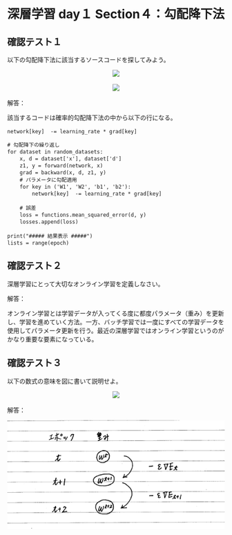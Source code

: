 # 深層学習 day１ Section４：勾配降下法

## 確認テスト１

以下の勾配降下法に該当するソースコードを探してみよう。

<p align="center">
    <img src="https://latex.codecogs.com/svg.latex?\begin{align*}\mathbf{w}^{(t+1)}&=\mathbf{w}^{(t)}-\varepsilon\nabla%20E_{n}\end{align*}"> 
</P>

 
<p align="center">
    <img src="https://latex.codecogs.com/svg.latex?\begin{document}\color{black}\nabla{E}=\frac{\partial{E}}{\partial\mathbf{w}}=\begin{bmatrix}\frac{\partial{E}}{\partial{w_1}}\cdots\frac{\partial{E}}{\partial{w_n}}\end{bmatrix}\end{document}"> 
</P>


解答：

該当するコードは確率的勾配降下法の中から以下の行になる。

```
network[key]  -= learning_rate * grad[key]
```

```
# 勾配降下の繰り返し
for dataset in random_datasets:
    x, d = dataset['x'], dataset['d']
    z1, y = forward(network, x)
    grad = backward(x, d, z1, y)
    # パラメータに勾配適用
    for key in ('W1', 'W2', 'b1', 'b2'):
        network[key]  -= learning_rate * grad[key]

    # 誤差
    loss = functions.mean_squared_error(d, y)
    losses.append(loss)

print("##### 結果表示 #####")    
lists = range(epoch)
```
   

## 確認テスト２

深層学習にとって大切なオンライン学習を定義しなさい。

解答：

オンライン学習とは学習データが入ってくる度に都度パラメータ（重み）を更新し、学習を進めていく方法。一方、バッチ学習では一度にすべての学習データを使用してパラメータ更新を行う。最近の深層学習ではオンライン学習というのがかなり重要な要素になっている。


## 確認テスト３

以下の数式の意味を図に書いて説明せよ。

<p align="center">
    <img src="https://latex.codecogs.com/svg.latex?\begin{align*}\mathbf{w}^{(t+1)}&=\mathbf{w}^{(t)}-\varepsilon\nabla%20E_{t}\end{align*}"> 
</P>

解答：

   ![GitHub Logo](/images/3_1_4_2_Review_Test_03.png)

